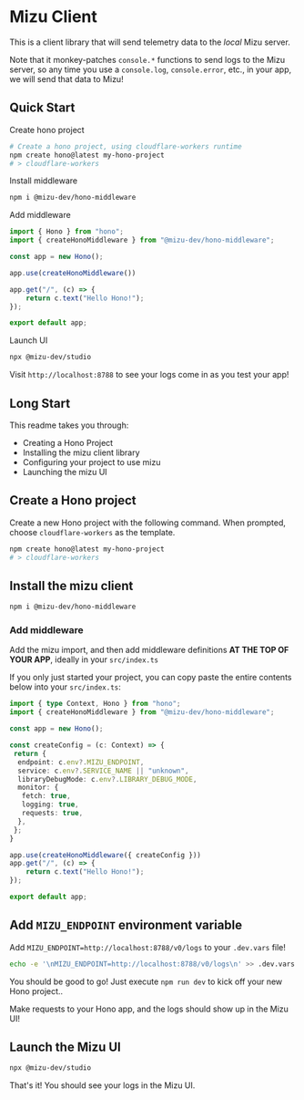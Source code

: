 # Mizu Client

This is a client library that will send telemetry data to the *local* Mizu server.

Note that it monkey-patches `console.*` functions to send logs to the Mizu server, 
so any time you use a `console.log`, `console.error`, etc., in your app, we will send that data to Mizu!

## Quick Start

Create hono project
```sh
# Create a hono project, using cloudflare-workers runtime
npm create hono@latest my-hono-project
# > cloudflare-workers
```

Install middleware

```sh
npm i @mizu-dev/hono-middleware
```

Add middleware

```ts
import { Hono } from "hono";
import { createHonoMiddleware } from "@mizu-dev/hono-middleware";

const app = new Hono();

app.use(createHonoMiddleware())

app.get("/", (c) => {
	return c.text("Hello Hono!");
});

export default app;
```

Launch UI

```sh
npx @mizu-dev/studio
```

Visit `http://localhost:8788` to see your logs come in as you test your app!

## Long Start

This readme takes you through:

- Creating a Hono Project
- Installing the mizu client library
- Configuring your project to use mizu
- Launching the mizu UI

## Create a Hono project

Create a new Hono project with the following command. When prompted, choose `cloudflare-workers` as the template.

```sh
npm create hono@latest my-hono-project
# > cloudflare-workers
```

## Install the mizu client

```sh
npm i @mizu-dev/hono-middleware
```

### Add middleware

Add the mizu import, and then add middleware definitions **AT THE TOP OF YOUR APP**, ideally in your `src/index.ts`

If you only just started your project, you can copy paste the entire contents below into your `src/index.ts`:

```ts
import { type Context, Hono } from "hono";
import { createHonoMiddleware } from "@mizu-dev/hono-middleware";

const app = new Hono();

const createConfig = (c: Context) => {
 return {
  endpoint: c.env?.MIZU_ENDPOINT,
  service: c.env?.SERVICE_NAME || "unknown",
  libraryDebugMode: c.env?.LIBRARY_DEBUG_MODE,
  monitor: {
   fetch: true,
   logging: true,
   requests: true,
  },
 };
}

app.use(createHonoMiddleware({ createConfig }))
app.get("/", (c) => {
	return c.text("Hello Hono!");
});

export default app;
```

## Add `MIZU_ENDPOINT` environment variable

Add `MIZU_ENDPOINT=http://localhost:8788/v0/logs` to your `.dev.vars` file!

```sh
echo -e '\nMIZU_ENDPOINT=http://localhost:8788/v0/logs\n' >> .dev.vars
```

You should be good to go! Just execute `npm run dev` to kick off your new Hono project..

Make requests to your Hono app, and the logs should show up in the Mizu UI!

## Launch the Mizu UI

```sh
npx @mizu-dev/studio
```

That's it! You should see your logs in the Mizu UI.